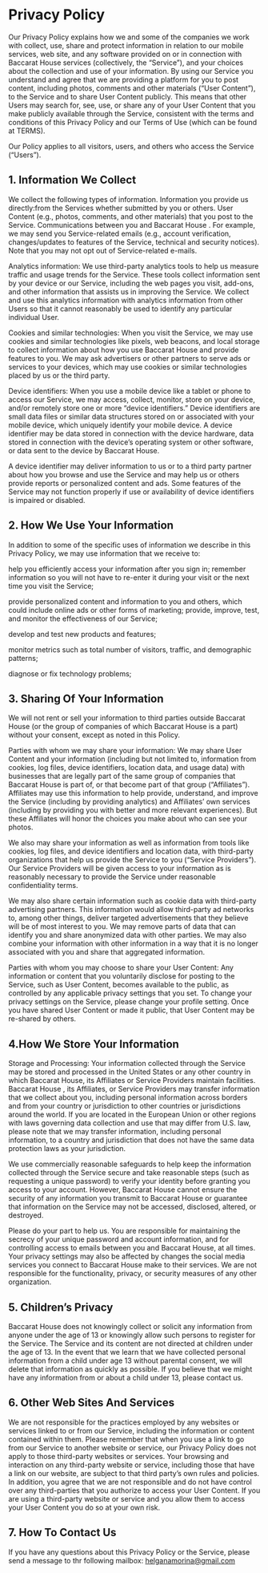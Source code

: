 # Privacy Policy

Our Privacy Policy explains how we and some of the companies we work with collect, use, share and protect information in relation to our mobile services, web site, and any software provided on or in connection with Baccarat House services (collectively, the “Service”), and your choices about the collection and use of your information.
By using our Service you understand and agree that we are providing a platform for you to post content, including photos, comments and other materials (“User Content”), to the Service and to share User Content publicly. This means that other Users may search for, see, use, or share any of your User Content that you make publicly available through the Service, consistent with the terms and conditions of this Privacy Policy and our Terms of Use (which can be found at TERMS).

Our Policy applies to all visitors, users, and others who access the Service (“Users”).

## 1. Information We Collect
We collect the following types of information.
Information you provide us directly:from the Services whether submitted by you or others.
User Content (e.g., photos, comments, and other materials) that you post to the Service.
Communications between you and Baccarat House . For example, we may send you Service-related emails (e.g., account verification, changes/updates to features of the Service, technical and security notices). Note that you may not opt out of Service-related e-mails.

Analytics information:
We use third-party analytics tools to help us measure traffic and usage trends for the Service. These tools collect information sent by your device or our Service, including the web pages you visit, add-ons, and other information that assists us in improving the Service. We collect and use this analytics information with analytics information from other Users so that it cannot reasonably be used to identify any particular individual User.

Cookies and similar technologies:
When you visit the Service, we may use cookies and similar technologies like pixels, web beacons, and local storage to collect information about how you use Baccarat House and provide features to you.
We may ask advertisers or other partners to serve ads or services to your devices, which may use cookies or similar technologies placed by us or the third party.

Device identifiers:
When you use a mobile device like a tablet or phone to access our Service, we may access, collect, monitor, store on your device, and/or remotely store one or more “device identifiers.” Device identifiers are small data files or similar data structures stored on or associated with your mobile device, which uniquely identify your mobile device. A device identifier may be data stored in connection with the device hardware, data stored in connection with the device’s operating system or other software, or data sent to the device by Baccarat House.

A device identifier may deliver information to us or to a third party partner about how you browse and use the Service and may help us or others provide reports or personalized content and ads. Some features of the Service may not function properly if use or availability of device identifiers is impaired or disabled.

## 2. How We Use Your Information
In addition to some of the specific uses of information we describe in this Privacy Policy, we may use information that we receive to:

help you efficiently access your information after you sign in;
remember information so you will not have to re-enter it during your visit or the next time you visit the Service;

provide personalized content and information to you and others, which could include online ads or other forms of marketing;
provide, improve, test, and monitor the effectiveness of our Service;

develop and test new products and features;

monitor metrics such as total number of visitors, traffic, and demographic patterns;

diagnose or fix technology problems;

## 3. Sharing Of Your Information
We will not rent or sell your information to third parties outside Baccarat House  (or the group of companies of which Baccarat House  is a part) without your consent, except as noted in this Policy.

Parties with whom we may share your information:
We may share User Content and your information (including but not limited to, information from cookies, log files, device identifiers, location data, and usage data) with businesses that are legally part of the same group of companies that Baccarat House  is part of, or that become part of that group (“Affiliates”).
Affiliates may use this information to help provide, understand, and improve the Service (including by providing analytics) and Affiliates’ own services (including by providing you with better and more relevant experiences). But these Affiliates will honor the choices you make about who can see your photos.

We also may share your information as well as information from tools like cookies, log files, and device identifiers and location data, with third-party organizations that help us provide the Service to you (“Service Providers”). Our Service Providers will be given access to your information as is reasonably necessary to provide the Service under reasonable confidentiality terms.

We may also share certain information such as cookie data with third-party advertising partners. This information would allow third-party ad networks to, among other things, deliver targeted advertisements that they believe will be of most interest to you.
We may remove parts of data that can identify you and share anonymized data with other parties. We may also combine your information with other information in a way that it is no longer associated with you and share that aggregated information.

Parties with whom you may choose to share your User Content:
Any information or content that you voluntarily disclose for posting to the Service, such as User Content, becomes available to the public, as controlled by any applicable privacy settings that you set. To change your privacy settings on the Service, please change your profile setting. Once you have shared User Content or made it public, that User Content may be re-shared by others.

## 4.How We Store Your Information
Storage and Processing:
Your information collected through the Service may be stored and processed in the United States or any other country in which Baccarat House, its Affiliates or Service Providers maintain facilities.
Baccarat House , its Affiliates, or Service Providers may transfer information that we collect about you, including personal information across borders and from your country or jurisdiction to other countries or jurisdictions around the world. If you are located in the European Union or other regions with laws governing data collection and use that may differ from U.S. law, please note that we may transfer information, including personal information, to a country and jurisdiction that does not have the same data protection laws as your jurisdiction.

We use commercially reasonable safeguards to help keep the information collected through the Service secure and take reasonable steps (such as requesting a unique password) to verify your identity before granting you access to your account. However, Baccarat House  cannot ensure the security of any information you transmit to Baccarat House or guarantee that information on the Service may not be accessed, disclosed, altered, or destroyed.

Please do your part to help us. You are responsible for maintaining the secrecy of your unique password and account information, and for controlling access to emails between you and Baccarat House, at all times. Your privacy settings may also be affected by changes the social media services you connect to Baccarat House make to their services. We are not responsible for the functionality, privacy, or security measures of any other organization.

## 5. Children’s Privacy
Baccarat House  does not knowingly collect or solicit any information from anyone under the age of 13 or knowingly allow such persons to register for the Service. The Service and its content are not directed at children under the age of 13. In the event that we learn that we have collected personal information from a child under age 13 without parental consent, we will delete that information as quickly as possible. If you believe that we might have any information from or about a child under 13, please contact us.

## 6. Other Web Sites And Services
We are not responsible for the practices employed by any websites or services linked to or from our Service, including the information or content contained within them. Please remember that when you use a link to go from our Service to another website or service, our Privacy Policy does not apply to those third-party websites or services. Your browsing and interaction on any third-party website or service, including those that have a link on our website, are subject to that third party’s own rules and policies. In addition, you agree that we are not responsible and do not have control over any third-parties that you authorize to access your User Content. If you are using a third-party website or service and you allow them to access your User Content you do so at your own risk.

## 7. How To Contact Us
If you have any questions about this Privacy Policy or the Service, please send a message to thr following mailbox:   helganamorina@gmail.com

